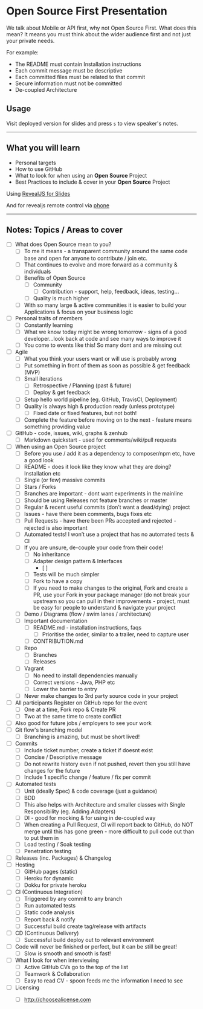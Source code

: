 # Open Source First Presentation

We talk about Mobile or API first, why not Open Source First. What does this mean? It means you must think about the wider audience first and not just your private needs.

For example:
* The README must contain Installation instructions
* Each commit message must be descriptive
* Each committed files must be related to that commit
* Secure information must not be committed 
* De-coupled Architecture

## Usage

Visit deployed version for slides and press `s` to view speaker's notes.

---

## What you will learn

* Personal targets
* How to use GitHub
* What to look for when using an **Open Source** Project
* Best Practices to include & cover in your **Open Source** Project


Using [RevealJS for Slides](https://github.com/hakimel/reveal.js)

And for revealjs remote control via [phone](http://remot.io)

---

## Notes: Topics / Areas to cover

* [ ] What does Open Source mean to you?
    * [ ] To me it means - a transparent community around the same code base and open for anyone to contribute / join etc.
    * [ ] That continues to evolve and more forward as a community & individuals
    * [ ] Benefits of Open Source
        * [ ] Community
            * [ ] Contribution - support, help, feedback, ideas, testing...
        * [ ] Quality is much higher
    * [ ] With so many large & active communities it is easier to build your Applications & focus on your business logic
* [ ] Personal traits of members
    * [ ] Constantly learning
    * [ ] What we know today might be wrong tomorrow - signs of a good developer...look back at code and see many ways to improve it
    * [ ] You come to events like this! So many dont and are missing out
* [ ] Agile
    * [ ] What you think your users want or will use is probably wrong
    * [ ] Put something in front of them as soon as possible & get feedback (MVP)
    * [ ] Small iterations
        * [ ] Retrospective / Planning (past & future)
        * [ ] Deploy & get feedback
    * [ ] Setup hello world pipeline (eg. GitHub, TravisCI, Deployment)
    * [ ] Quality is always high & production ready (unless prototype)
        * [ ] Fixed date or fixed features, but not both!
    * [ ] Complete the feature before moving on to the next - feature means something providing value
* [ ] GitHub - code, issues, wiki, graphs & zenhub
    * [ ] Markdown quickstart - used for comments/wiki/pull requests
* [ ] When using an Open Source project
    * [ ] Before you use / add it as a dependency to composer/npm etc, have a good look
    * [ ] README - does it look like they know what they are doing? Installation etc
    * [ ] Single (or few) massive commits
    * [ ] Stars / Forks
    * [ ] Branches are important - dont want experiments in the mainline
    * [ ] Should be using Releases not feature branches or master
    * [ ] Regular & recent useful commits (don’t want a dead/dying) project
    * [ ] Issues - have there been comments, bugs fixes etc
    * [ ] Pull Requests - have there been PRs accepted and rejected - rejected is also important
    * [ ] Automated tests! I won’t use a project that has no automated tests & CI
    * [ ] If you are unsure, de-couple your code from their code!
        * [ ] No inheritance
        * [ ] Adapter design pattern & Interfaces
            * [ ] 
        * [ ] Tests will be much simpler
        * [ ] Fork to have a copy
        * [ ] If you need to make changes to the original, Fork and create a PR, use your Fork in your package manager (do not break your upstream so you can pull in their improvements - project, must be easy for people to understand & navigate your project
    * [ ] Demo / Diagrams (flow / swim lanes / architecture)
    * [ ] Important documentation
        * [ ] README.md - installation instructions, faqs
            * [ ] Prioritise the order, similar to a trailer, need to capture user
        * [ ] CONTRIBUTION.md
    * [ ] Repo
        * [ ] Branches
        * [ ] Releases
    * [ ] Vagrant
        * [ ] No need to install dependencies manually
        * [ ] Correct versions - Java, PHP etc
        * [ ] Lower the barrier to entry
    * [ ] Never make changes to 3rd party source code in your project
* [ ] All participants Register on GitHub repo for the event
    * [ ] One at a time, Fork repo & Create PR
    * [ ] Two at the same time to create conflict
* [ ] Also good for future jobs / employers to see your work
* [ ] Git flow's branching model
    * [ ] Branching is amazing, but must be short lived!
* [ ] Commits
    * [ ] Include ticket number, create a ticket if doesnt exist
    * [ ] Concise / Descriptive message
    * [ ] Do not rewrite history even if not pushed, revert then you still have changes for the future
    * [ ] Include 1 specific change / feature / fix per commit
* [ ] Automated tests
    * [ ] Unit (ideally Spec) & code coverage (just a guidance)
    * [ ] BDD
    * [ ] This also helps with Architecture and smaller classes with Single Responsibility (eg. Adding Adapters)
    * [ ] DI - good for mocking & for using in de-coupled way
    * [ ] When creating a Pull Request, CI will report back to GitHub, do NOT merge until this has gone green - more difficult to pull code out than to put them in
    * [ ] Load testing / Soak testing
    * [ ] Penetration testing
* [ ] Releases (inc. Packages) & Changelog
* [ ] Hosting
    * [ ] GitHub pages (static)
    * [ ] Heroku for dynamic
    * [ ] Dokku for private heroku
* [ ] CI (Continuous Integration)
    * [ ] Triggered by any commit to any branch
    * [ ] Run automated tests
    * [ ] Static code analysis
    * [ ] Report back & notify
    * [ ] Successful build create tag/release with artifacts
* [ ] CD (Continuous Delivery)
    * [ ] Successful build deploy out to relevant environment
* [ ] Code will never be finished or perfect, but it can be still be great!
    * [ ] Slow is smooth and smooth is fast!
* [ ] What I look for when interviewing
    * [ ] Active GitHub CVs go to the top of the list
    * [ ] Teamwork & Collaboration
    * [ ] Easy to read CV - spoon feeds me the information I need to see
* [ ] Licensing
    * [ ] http://choosealicense.com

